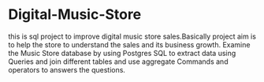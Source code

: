 # Digital-Music-Store
this is sql project to improve digital music store sales.Basically project aim is to help the store to understand the sales and its business growth.
Examine the Music Store database by using Postgres  SQL to extract data using Queries  and  join different tables and use aggregate Commands and operators to answers the questions.
